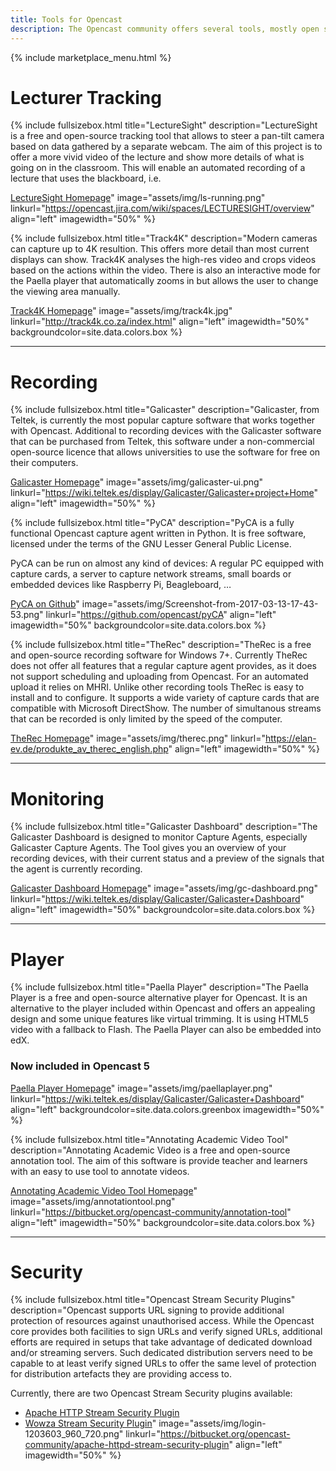 ```yaml
---
title: Tools for Opencast
description: The Opencast community offers several tools, mostly open source, that work together with Opencast to increase the functionality. These tools can improve the capture, offer a export or integration into other systems, can give you a choice of different players and much more.
---
```

{% include marketplace_menu.html %}

# Lecturer Tracking

{% include fullsizebox.html 
title="LectureSight"
description="LectureSight is a free and open-source tracking tool that allows to steer a pan-tilt camera based on data gathered by a separate webcam. The aim of this project is to offer a more vivid video of the lecture and show more details of what is going on in the classroom. This will enable an automated recording of a lecture that uses the blackboard, i.e.

[LectureSight Homepage](https://opencast.jira.com/wiki/spaces/LECTURESIGHT/overview)"
image="assets/img/ls-running.png"
linkurl="https://opencast.jira.com/wiki/spaces/LECTURESIGHT/overview"
align="left"
imagewidth="50%"
%}

{% include fullsizebox.html 
title="Track4K"
description="Modern cameras can capture up to 4K resultion. This offers more detail than most current displays can show. Track4K analyses the high-res video and crops videos based on the actions within the video. There is also an interactive mode for the Paella player that automatically zooms in but allows the user to change the viewing area manually.

[Track4K Homepage](http://track4k.co.za/index.html)"
image="assets/img/track4k.jpg"
linkurl="http://track4k.co.za/index.html"
align="left"
imagewidth="50%"
backgroundcolor=site.data.colors.box
%}

---

# Recording

{% include fullsizebox.html 
title="Galicaster"
description="Galicaster, from Teltek, is currently the most popular capture software that works together with Opencast. Additional to recording devices with the Galicaster software that can be purchased from Teltek, this software under a non-commercial open-source licence that allows universities to use the software for free on their computers.

[Galicaster Homepage](https://wiki.teltek.es/display/Galicaster/Galicaster+project+Home)"
image="assets/img/galicaster-ui.png"
linkurl="https://wiki.teltek.es/display/Galicaster/Galicaster+project+Home"
align="left"
imagewidth="50%"
%}

{% include fullsizebox.html 
title="PyCA"
description="PyCA is a fully functional Opencast capture agent written in Python. It is free software, licensed under the terms of the GNU Lesser General Public License.

PyCA can be run on almost any kind of devices: A regular PC equipped with capture cards, a server to capture network streams, small boards or embedded devices like Raspberry Pi, Beagleboard, …

[PyCA on Github](https://github.com/opencast/pyCA)"
image="assets/img/Screenshot-from-2017-03-13-17-43-53.png"
linkurl="https://github.com/opencast/pyCA"
align="left"
imagewidth="50%"
backgroundcolor=site.data.colors.box
%}

{% include fullsizebox.html 
title="TheRec"
description="TheRec is a free and open-source recording software for Windows 7+. Currently TheRec does not offer all features that a regular capture agent provides, as it does not support scheduling and uploading from Opencast. For an automated upload it relies on MHRI. Unlike other recording tools TheRec is easy to install and to configure. It supports a wide variety of capture cards that are compatible with Microsoft DirectShow. The number of simultanous streams that can be recorded is only limited by the speed of the computer.

[TheRec Homepage](https://elan-ev.de/produkte_av_therec_english.php)"
image="assets/img/therec.png"
linkurl="https://elan-ev.de/produkte_av_therec_english.php"
align="left"
imagewidth="50%"
%}

---

# Monitoring

{% include fullsizebox.html 
title="Galicaster Dashboard"
description="The Galicaster Dashboard is designed to monitor Capture Agents, especially Galicaster Capture Agents. The Tool gives you an overview of your recording devices, with their current status and a preview of the signals that the agent is currently recording.

[Galicaster Dashboard Homepage](https://wiki.teltek.es/display/Galicaster/Galicaster+Dashboard)"
image="assets/img/gc-dashboard.png"
linkurl="https://wiki.teltek.es/display/Galicaster/Galicaster+Dashboard"
align="left"
imagewidth="50%"
backgroundcolor=site.data.colors.box
%}

---

# Player

{% include fullsizebox.html 
title="Paella Player"
description="The Paella Player is a free and open-source alternative player for Opencast. It is an alternative to the player included within Opencast and offers an appealing design and some unique features like virtual trimming. It is using HTML5 video with a fallback to Flash. The Paella Player can also be embedded into edX.

### Now included in Opencast 5

[Paella Player Homepage](http://paellaplayer.upv.es/)"
image="assets/img/paellaplayer.png"
linkurl="https://wiki.teltek.es/display/Galicaster/Galicaster+Dashboard"
align="left"
backgroundcolor=site.data.colors.greenbox
imagewidth="50%"
%}

{% include fullsizebox.html 
title="Annotating Academic Video Tool"
description="Annotating Academic Video is a free and open-source annotation tool. The aim of this software is provide teacher and learners with an easy to use tool to annotate videos.

[Annotating Academic Video Tool Homepage](https://bitbucket.org/opencast-community/annotation-tool)"
image="assets/img/annotationtool.png"
linkurl="https://bitbucket.org/opencast-community/annotation-tool"
align="left"
imagewidth="50%"
backgroundcolor=site.data.colors.box
%}

---

# Security

{% include fullsizebox.html 
title="Opencast Stream Security Plugins"
description="Opencast supports URL signing to provide additional protection of resources against unauthorised access. While the Opencast core provides both facilities to sign URLs and verify signed URLs, additional efforts are required in setups that take advantage of dedicated download and/or streaming servers. Such dedicated distribution servers need to be capable to at least verify signed URLs to offer the same level of protection for distribution artefacts they are providing access to.

Currently, there are two Opencast Stream Security plugins available:

- [Apache HTTP Stream Security Plugin](https://bitbucket.org/opencast-community/apache-httpd-stream-security-plugin)
- [Wowza Stream Security Plugin](https://bitbucket.org/opencast-community/wowza-stream-security-plugin/src)"
image="assets/img/login-1203603_960_720.png"
linkurl="https://bitbucket.org/opencast-community/apache-httpd-stream-security-plugin"
align="left"
imagewidth="50%"
%}
